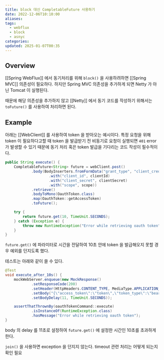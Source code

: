 ```yaml
---
title: block 대신 CompletableFuture 사용하기
date: 2022-12-06T10:10:00
aliases: 
tags:
  - webflux
  - block
  - asnyc
categories: 
updated: 2025-01-07T00:35
---
```


## Overview

[[Spring WebFlux]] 에서 동기처리를 위해 `block()` 을 사용하려하면 [[Spring MVC]] 의존성이 필요하다. 하지만 Spring MVC 의존성을 추가하게 되면 Netty 가 아닌 Tomcat 이 실행된다.

때문에 해당 의존성을 추가하지 않고 [[Netty]] 에서 동기 코드를 작성하기 위해서는 `toFuture()` 를 사용하여 처리하면 된다.

## Example

아래는 [[WebClient]] 를 사용하여 token 을 받아오는 예시이다. 특정 요청을 위해 token 이 필요하다고할 때 token 을 발급받기 전 비동기로 요청이 실행되면 `401` error 가 발생할 수 있기 때문에 동기 처리 혹은 token 발급을 기다리는 코드 작성이 필수적이다.

```java
public String execute() {
	CompletableFuture<String> future = webClient.post()
			.body(BodyInserters.fromFormData("grant_type", "client_credentials")
					.with("client_id", clientId)
					.with("client_secret", clientSecret)
					.with("scope", scope))
			.retrieve()
			.bodyToMono(OauthToken.class)
			.map(OauthToken::getAccessToken)
			.toFuture();

	try {
		return future.get(10, TimeUnit.SECONDS);
	} catch (Exception e) {
		throw new RuntimeException("Error while retrieving oauth token", e);
	}
} 
```

`future.get()` 에 파라미터로 시간을 전달하여 10초 안에 token 을 발급해오지 못할 경우 예외를 던지도록 했다.

테스트는 아래와 같이 쓸 수 있다.

```java
@Test
void execute_after_10s() {
	mockWebServer.enqueue(new MockResponse()
			.setResponseCode(200)
			.setHeader(HttpHeaders.CONTENT_TYPE, MediaType.APPLICATION_JSON_VALUE)
			.setBody("{\"access_token\":\"token\",\"token_type\":\"bearer\",\"expires_in\":3600}")
			.setBodyDelay(11, TimeUnit.SECONDS));

	assertThatThrownBy(oauthTokenCommand::execute)
			.isInstanceOf(RuntimeException.class)
			.hasMessage("Error while retrieving oauth token");
} 
```

body 의 delay 를 11초로 설정하여 `future.get()` 에 설정한 시간인 10초를 초과하게 한다.

`join()` 을 사용하면 exception 을 던지지 않는다. timeout 관련 처리는 어떻게 되는지 확인 필요

